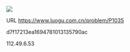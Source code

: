 ![](https://blocksrc.haplat.net/_bot_sbu/sbu-pic.gif)

URL https://www.luogu.com.cn/problem/P1035

d7f17213ea1694781013135790ac

112.49.6.53

